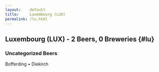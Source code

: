 ```yaml
---
layout:    default
title:     Luxembourg (LUX)
permalink: /lu.html
---
```


## Luxembourg (LUX) - 2 Beers, 0 Breweries {#lu}



### Uncategorized Beers

Bofferding   • Diekirch  



 
